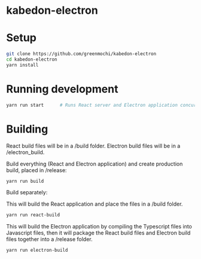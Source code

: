 # kabedon-electron

# Setup
```bash
git clone https://github.com/greenmochi/kabedon-electron
cd kabedon-electron
yarn install
```

# Running development
```bash
yarn run start      # Runs React server and Electron application concurrently
```

# Building
React build files will be in a /build folder. Electron build files will be in a /electron_build.

Build everything (React and Electron application) and create production build, placed in /release:
```bash
yarn run build
```

Build separately:

This will build the React application and place the files in a /build folder.
```bash
yarn run react-build
```

This will build the Electron application by compiling the Typescript files into Javascript files, then
it will package the React build files and Electron build files together into a /release folder. 
```bash
yarn run electron-build
```